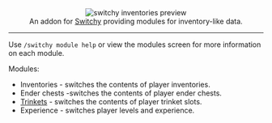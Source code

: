 <!--suppress HtmlDeprecatedTag, XmlDeprecatedElement -->
<center><img alt="switchy inventories preview" src="https://cdn.modrinth.com/data/ZLlbzi9I/images/5a236fb28320e20dc6e754d74612b7671f04bab1.png" /></center>

<center>
An addon for <a href="https://modrinth.com/mod/switchy">Switchy</a> providing modules for inventory-like data.
</center>

---

Use `/switchy module help` or view the modules screen for more information on each module.

Modules:

- Inventories - switches the contents of player inventories.
- Ender chests -switches the contents of player ender chests.
- [Trinkets](https://modrinth.com/mod/trinkets) - switches the contents of player trinket slots.
- Experience - switches player levels and experience.
